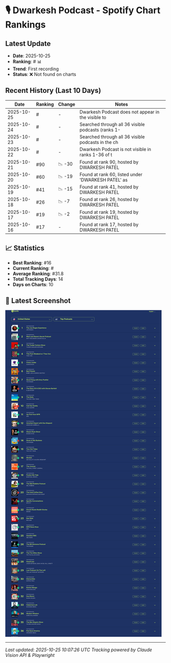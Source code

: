 # 🎙️ Dwarkesh Podcast - Spotify Chart Rankings

## Latest Update
- **Date**: 2025-10-25
- **Ranking**: # 📊
- **Trend**: First recording
- **Status**: ❌ Not found on charts

## Recent History (Last 10 Days)

| Date | Ranking | Change | Notes |
|------|---------|--------|-------|
| 2025-10-25 | # | - | Dwarkesh Podcast does not appear in the visible to |
| 2025-10-24 | # | - | Searched through all 36 visible podcasts (ranks 1- |
| 2025-10-23 | # | - | Searched through all 36 visible podcasts in the ch |
| 2025-10-22 | # | - | Dwarkesh Podcast is not visible in ranks 1-36 of t |
| 2025-10-21 | #90 | 📉 -30 | Found at rank 90, hosted by DWARKESH PATEL |
| 2025-10-20 | #60 | 📉 -19 | Found at rank 60, listed under 'DWARKESH PATEL' as |
| 2025-10-19 | #41 | 📉 -15 | Found at rank 41, hosted by DWARKESH PATEL |
| 2025-10-18 | #26 | 📉 -7 | Found at rank 26, hosted by DWARKESH PATEL |
| 2025-10-17 | #19 | 📉 -2 | Found at rank 19, hosted by DWARKESH PATEL |
| 2025-10-16 | #17 | - | Found at rank 17, hosted by DWARKESH PATEL |

## 📈 Statistics
- **Best Ranking**: #16
- **Current Ranking**: #
- **Average Ranking**: #31.8
- **Total Tracking Days**: 14
- **Days on Charts**: 10

## 📸 Latest Screenshot
![Latest Chart](screenshots/chart_20251025_100709.png)

---
*Last updated: 2025-10-25 10:07:26 UTC*
*Tracking powered by Claude Vision API & Playwright*
